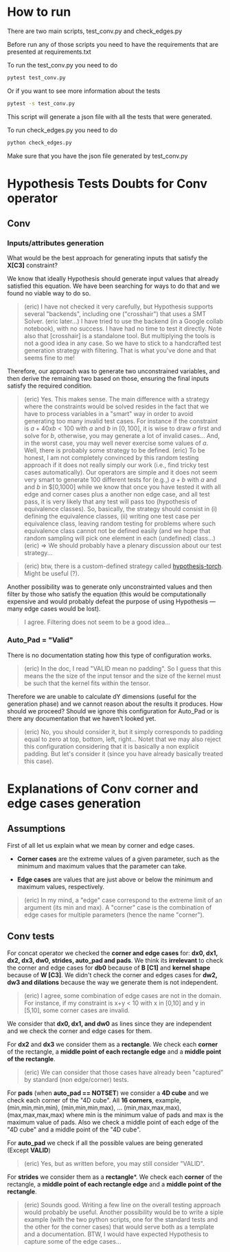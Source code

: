 # How to run
There are two main scripts, test_conv.py and check_edges.py

Before run any of those scripts you need to have the requirements that are presented at requirements.txt

To run the test_conv.py you need to do
```bash
pytest test_conv.py
```
Or if you want to see more information about the tests
```bash
pytest -s test_conv.py
```
This script will generate a json file with all the tests that were generated.

To run check_edges.py you need to do
```bash
python check_edges.py
```
Make sure that you have the json file generated by test_conv.py

# Hypothesis Tests Doubts for Conv operator

## Conv

### Inputs/attributes generation
What would be the best approach for generating inputs that satisfy the **X[C3]** constraint?

We know that ideally Hypothesis should generate input values that already satisfied this equation. We have been searching for ways to do that and we found no viable way to do so. 

> (eric) I have not checked it very carefully, but Hypothesis supports several "backends", including one ("crosshair") that uses a SMT Solver.
> (eric later...) I have tried to use the backend (in a Google collab notebook), with no success. I have had no time to test it directly. Note also that [crosshair] is a standalone tool. But multiplying the tools is not a good idea in any case.
> So we have to stick to a handcrafted test generation strategy with filtering. That is what you've done and that seems fine to me!

Therefore, our approach was to generate two unconstrained variables, and then derive the remaining two based on those, ensuring the final inputs satisfy the required condition.

> (eric) Yes. This makes sense. The main difference with a strategy where the constraints would be solved resides in the fact that we have to process variables in a "smart" way in order to avoid generating too many invalid test cases. For instance if the constraint is $a+40xb<100$ with $a$ and $b$ in $[0,100]$, it is wise to draw $a$ first and solve for $b$, otherwise, you may generate a lot of invalid cases... And, in the worst case, you may well never exercise some values of $a$. Well, there is probably some strategy to be defined.
> (eric) To be honest, I  am not completely convinced by this random testing approach if it does not really simply our work (i.e., find tricky test cases automatically). Our operators are simple and it does not seem very smart to generate 100 different tests for (e.g.,) $a+b$ with $a$ and and $b$ in $[0,1000] while we know that once you have tested it with all edge and corner cases plus a another non edge case, and all test pass, it is very likely that any test will pass too (hypothesis of equivalence classes). So, basically, the strategy should consist in (i) defining the equivalence classes, (ii) writing one test case per equivalence class, leaving random testing for problems where such equivalence class cannot not be defined easily (and we hope that random sampling will pick one element in each (undefined) class...)
> (eric) => We should probably have a plenary discussion about our test strategy... 

> (eric) btw, there is a custom-defined strategy called [hypothesis-torch](https://pypi.org/project/hypothesis-torch/). Might be useful (?). 

 Another possibility was to generate only unconstrainted values and then filter by those who satisfy the equation (this would be computationally expensive and would probably defeat the purpose of using Hypothesis — many edge cases would be lost).

> I agree. Filtering does not seem to be a good idea... 


### Auto_Pad = "Valid"
There is no documentation stating how this type of configuration works.

> (eric)  In the doc, I read "VALID mean no padding". So I guess that this means the the size of the input tensor and the size of the kernel must be such that the kernel fits within the tensor. 

Therefore we are unable to calculate dY dimensions (useful for the generation phase) and we cannot reason about the results it produces.
How should we proceed?
Should we ignore this configuration for Auto_Pad or is there any documentation that we haven't looked yet.

> (eric) No, you should consider it, but it simply corresponds to padding equal to zero at top, bottom, left, right... Notet that we may also reject this configuration considering that it is basically a non explicit padding. But let's consider it (since you have already basically treated this case).

# Explanations of Conv corner and edge cases generation

## Assumptions
First of all let us explain what we mean by corner and edge cases.
- **Corner cases** are the extreme values of a given parameter, such as the minimum and maximum values that the parameter can take.

- **Edge cases** are values that are just above or below the minimum and maximum values, respectively.

> (eric) In my mind, a "edge" case correspond to the extreme limit of an argument  (its min and max). A "corner" case is the combination of edge cases for multiple parameters (hence the name "corner").  

## Conv tests
For concat operator we checked the **corner and edge cases** for: **dx0, dx1, dx2, dx3, dw0, strides, auto_pad and pads**.
We think its **irrelevant** to check the corner and edge cases for **db0** because of **B [C1]** and **kernel shape** because of **W [C3]**.
We didn't check the corner and edges cases for **dw2, dw3 and dilations** because the way we generate them is not independent. 

> (eric) I agree, some combination of edge cases are not in the domain. For instance, if my constraint is x+y < 10 with x in [0,10] and y in [5,10], some corner cases are invalid.  

We consider that **dx0, dx1, and dw0** as lines since they are independent and we check the corner and edge cases for them.

For **dx2** and **dx3** we consider them as a **rectangle**. We check each **corner** of the rectangle, a **middle point of each rectangle edge** and a **middle point of the rectangle**.

> (eric) We can consider that those cases have already been "captured" by  standard (non edge/corner) tests.

For **pads** (when **auto_pad == NOTSET**) we consider a **4D cube** and we check each corner of the "4D cube". All **16 corners**, example, (min,min,min,min), (min,min,min,max), ... (min,max,max,max), (max,max,max,max) where min is the minimum value of pads and max is the maximum value of pads.
Also we check a middle point of each edge of the "4D cube" and a middle point of the "4D cube".

For **auto_pad** we check if all the possible values are being generated (Except **VALID**)

> (eric) Yes, but as written before, you may still consider "VALID". 

For **strides** we consider them as a **rectangle***. We check each **corner** of the rectangle, a **middle point of each rectangle edge** and a **middle point of the rectangle**.

> (eric) Sounds good.
> Writing a few line on the overall testing approach would probably be useful. Another possibility would be to write a siple example (with the two python scripts, one for the standard tests and the other for the corner cases) that would serve both as a template and a documentation.
> BTW, I would have expected Hypothesis to capture some of the edge cases...
